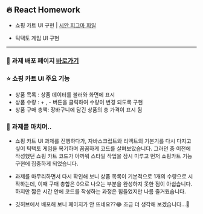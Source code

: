 ## 🔥 React Homework

- 쇼핑 카트 UI 구현 | [시안 피그마 파일](<https://www.figma.com/design/E0a7DevcjkSo0u7T9d3y1e/Cart-(Copy)?node-id=1-994&p=f&t=Ug5EYDBu5KoTmL2K-0>)

- 틱택토 게임 UI 구현

---

### 🚀 과제 배포 페이지 [바로가기](https://photoby64.github.io/React-homework/)

### ⭐️ 쇼핑 카트 UI 주요 기능

- 상품 목록 : 상품 데이터를 불러와 화면에 표시
- 상품 수량 : + , - 버튼을 클릭하여 수량이 변경 되도록 구현
- 상품 구매 총액: 장바구니에 담긴 상품의 총 가격이 표시 됨

### 🫠 과제를 마치며..

- 쇼핑 카트 UI 과제를 진행하다가, 자바스크립트와 리액트의 기본기를 다시 다지고 싶어 틱택토 게임을 복기하며 꼼꼼하게 코드를 살펴보았습니다. 그러던 중 이전에 작성했던 쇼핑 카트 코드가 아까워 스타일 작업을 잠시 미루고 먼저 쇼핑카트 기능 구현에 집중하게 되었습니다.

- 과제를 마무리하면서 다시 확인해 보니 상품 목록이 기본적으로 1개의 수량으로 시작하는데, 이때 구매 총합은 0으로 나오는 부분을 완성하지 못한 점이 아쉽습니다. 하지만 짧은 시간 안에 코드를 작성하는 과정은 힘들었지만 나름 즐거웠습니다.

- 깃허브에서 배포해 보니 페이지가 안 뜨네요??😂 조금 더 생각해 보겠습니다...🥲
